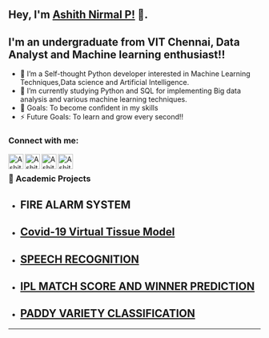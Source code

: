 ## Hey, I'm [Ashith Nirmal P!](https://github.com/ashn19) 👋.



## I'm an undergraduate from VIT Chennai, Data Analyst and Machine learning enthusiast!!


- 👯 I’m a Self-thought Python developer interested in Machine Learning Techniques,Data science and Artificial Intelligence.
- 🌱 I’m currently studying Python and SQL for implementing Big data analysis and various machine learning techniques.
- 🥅 Goals: To become confident in my skills
- ⚡ Future Goals: To learn and grow every second!!

### Connect with me:

[<img align="left" alt="Ashith Nirmal's Website" width="30px" src="https://img.icons8.com/3d-fluency/94/domain.png" />][website]
[<img align="left" alt="Ashith Nirmal's linkedin" width="30px" src="https://img.icons8.com/3d-fluency/94/linkedin.png" />][linkedin]
[<img align="left" alt="Ashith Nirmal's gmail" width="30px" src="https://img.icons8.com/3d-fluency/94/gmail.png" />][gmail]
[<img align="left" alt="Ashith Nirmal's instagram" width="30px" src="https://img.icons8.com/3d-fluency/94/instagram-new.png" />][instagram]
<br />


### 📕 Academic Projects
 - ## FIRE ALARM SYSTEM 
  
 - ## [Covid-19 Virtual Tissue Model](https://github.com/ashn19/COVID-19-VIRTUAL-TISSUE-MODEL.git)
   
 - ## [SPEECH RECOGNITION](https://github.com/ashn19/SPEECH-RECOGNITION.git) 
   
 - ## [IPL MATCH SCORE AND WINNER PREDICTION](https://github.com/ashn19/IPL-MATCH-SCORE-PREDICTION.git)
   
 - ## [PADDY VARIETY CLASSIFICATION](https://github.com/ashn19/PADDY-VARIETY-CLASSIFICATION.git)




--- 

[website]: https://bit.ly/ASH_CERTIFICATIONS
[linkedin]:https://www.linkedin.com/in/ashithnirmal/
[gmail]: mailto:ashithnirmal24@gamil.com
[instagram]: https://instagram.com/ash_n19?igshid=NzZlODBkYWE4Ng==
